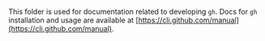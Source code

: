 This folder is used for documentation related to developing `gh`. Docs for `gh` installation and usage are available at [https://cli.github.com/manual](https://cli.github.com/manual).

